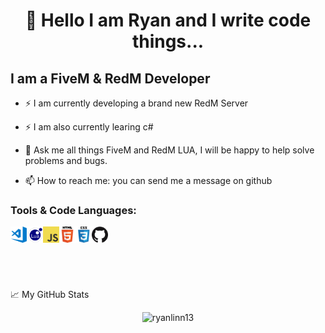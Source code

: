 <h1 align="center">👋 Hello I am Ryan and I write code things...
 
## I am a FiveM & RedM Developer 
- ⚡ I am currently developing a brand new RedM Server

- ⚡ I am also currently learing c#

- 💬 Ask me all things FiveM and RedM LUA, I will be happy to help solve problems and bugs.

- 📫 How to reach me: you can send me a message on github

### Tools & Code Languages: 
<img align="left" alt="Visual Studio Code" width="26px" src="https://raw.githubusercontent.com/github/explore/80688e429a7d4ef2fca1e82350fe8e3517d3494d/topics/visual-studio-code/visual-studio-code.png" />
<img align="left" alt="Lua" width="26px" src="https://raw.githubusercontent.com/github/explore/80688e429a7d4ef2fca1e82350fe8e3517d3494d/topics/lua/lua.png" />
<img align="left" alt="JavaScript" width="26px" src="https://raw.githubusercontent.com/github/explore/80688e429a7d4ef2fca1e82350fe8e3517d3494d/topics/javascript/javascript.png" />
<img align="left" alt="HTML5" width="26px" src="https://raw.githubusercontent.com/github/explore/80688e429a7d4ef2fca1e82350fe8e3517d3494d/topics/html/html.png" />
<img align="left" alt="CSS3" width="26px" src="https://raw.githubusercontent.com/github/explore/80688e429a7d4ef2fca1e82350fe8e3517d3494d/topics/css/css.png" />
<img align="left" alt="GitHub" width="26px" src="https://raw.githubusercontent.com/github/explore/78df643247d429f6cc873026c0622819ad797942/topics/github/github.png" />
</br>
</br>
</br>
</br>
</br>

📈 My GitHub Stats
<p align="center"> <img src="https://github-readme-stats.vercel.app/api?username=ryanlinn13&show_icons=true&theme=gotham" alt="ryanlinn13" />
